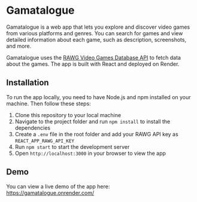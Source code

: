 # Gamatalogue

Gamatalogue is a web app that lets you explore and discover video games from various platforms and genres. You can search for games and view detailed information about each game, such as description, screenshots, and more.

Gamatalogue uses the [RAWG Video Games Database API](https://rawg.io/apidocs) to fetch data about the games. The app is built with React and deployed on Render.

## Installation

To run the app locally, you need to have Node.js and npm installed on your machine. Then follow these steps:

1. Clone this repository to your local machine
2. Navigate to the project folder and run `npm install` to install the dependencies
3. Create a `.env` file in the root folder and add your RAWG API key as `REACT_APP_RAWG_API_KEY`
4. Run `npm start` to start the development server
5. Open `http://localhost:3000` in your browser to view the app

## Demo

You can view a live demo of the app here: https://gamatalogue.onrender.com/
